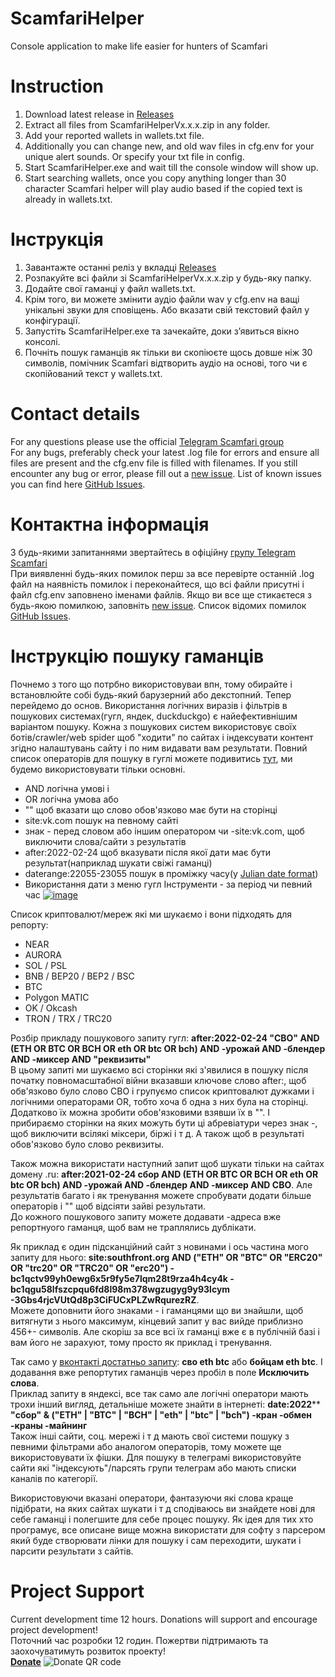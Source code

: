 


# ScamfariHelper
Сonsole application to make life easier for hunters of Scamfari

# Instruction
1. Download latest release in [Releases](https://github.com/Sanichka/ScamfariHelper/releases)
2. Extract all files from ScamfariHelperVx.x.x.zip in any folder.
3. Add your reported wallets in wallets.txt file.
4. Additionally you can change new, and old wav files in cfg.env for your unique alert sounds. Or specify your txt file in config.
5. Start ScamfariHelper.exe and wait till the console window will show up.
6. Start searching wallets, once you copy anything longer than 30 character Scamfari helper will play audio based if the copied text is already in wallets.txt.

# Інструкція

1. Завантажте останні реліз у вкладці [Releases](https://github.com/Sanichka/ScamfariHelper/releases)
2. Розпакуйте всі файли зі ScamfariHelperVx.x.x.zip у будь-яку папку.
3. Додайте свої гаманці у файл wallets.txt.
4. Крім того, ви можете змінити аудіо файли wav у cfg.env на ващі унікальні звуки для сповіщень. Або вказати свій текстовий  файл у конфігурації.
5. Запустіть ScamfariHelper.exe та зачекайте, доки з’явиться вікно консолі.
6. Почніть пошук гаманців як тільки ви скопіюєте щось довше ніж 30 символів, помічник Scamfari відтворить аудіо на основі, того чи є скопійований текст у wallets.txt.

# Contact details
For any questions please use the official [Telegram Scamfari group](https://t.me/scamfari_public)    
For any bugs, preferably check your latest .log file for errors and ensure all files are present and the cfg.env file is filled with filenames. If you still encounter any bug or error, please fill out a [new issue](https://github.com/Sanichka/ScamfariHelper/issues/new/choose). List of known issues you can find here [GitHub Issues](https://github.com/Sanichka/ScamfariHelper/issues).
# Контактна інформація
З будь-якими запитаннями звертайтесь в офіційну [групу Telegram Scamfari](https://t.me/scamfari_public)    
При виявленні будь-яких помилок перш за все перевірте останній .log файл на наявність помилок і переконайтеся, що всі файли присутні і файл cfg.env заповнено іменами файлів. Якщо ви все ще стикаєтеся з будь-якою помилкою, заповніть [new issue](https://github.com/Sanichka/ScamfariHelper/issues/new/choose). Список відомих помилок [GitHub Issues](https://github.com/Sanichka/ScamfariHelper/issues).

# Інструкцію пошуку гаманців
Почнемо з того що потрбно використовуваи впн, тому обирайте і встановлюйте собі будь-який барузерний або декстопний. Тепер перейдемо до основ. Використання логічних виразів і фільтрів в пошукових системах(гугл, яндек, duckduckgo)  є найефективнішим варіантом пошуку. Кожна з пошукових систем використовує своїх ботів/crawler/web spider щоб "ходити" по сайтах і індексувати контент згідно налаштувань сайту і по ним видавати вам результати. Повний список операторів для пошуку в гуглі можете подивитись [тут](https://ahrefs.com/blog/google-advanced-search-operators/), ми будемо використовувати тільки основні.
- AND логічна умові і
- OR логічна умова або
- "" щоб вказати що слово обов'язково має бути на сторінці
- site:vk.com пошук на певному сайті
- знак - перед словом або іншим оператором чи -site:vk.com, щоб виключити слова/сайти з результатів
- after:2022-02-24 щоб вказувати після якої дати має бути результат(наприклад шукати свіжі гаманці)
- daterange:22055-23055 пошук в проміжку часу(у [Julian date format](http://www.longpelaexpertise.com/toolsJulian.php))
- Використання дати з меню гугл Інструменти - за період чи певний час <a href="https://ibb.co/bKymv13"><img src="https://i.ibb.co/mcYTyJB/image.png" alt="image" border="0"></a>

Список криптовалют/мереж які ми шукаємо і вони підходять для репорту:
- NEAR
- AURORA
- SOL / PSL
- BNB / BEP20 / BEP2 / BSC
- BTC
- Polygon MATIC
- OK / Okcash
- TRON / TRX / TRC20

Розбір прикладу пошукового запиту гугл: **after:2022-02-24 "СВО" AND (ETH OR BTC OR BCH OR eth OR btc OR bch) AND -урожай AND -блендер AND -миксер AND "реквизиты"**  
В цьому запиті ми шукаємо всі сторінки які з'явилися в пошуку після початку повномасштабної війни вказавши ключове слово after:, щоб обв'язково було слово СВО і групуємо список криптовалют дужками і логічними операторами OR, тобто хоча б одна з них була на сторінці. Додатково їх можна зробити обов'язковими взявши їх в "". І прибираємо сторінки на яких можуть бути ці абревіатури через знак -, щоб виключити всілякі міксери, біржі і т д. А також щоб в результаті обов'язково було слово реквизиты.

Також можна використати наступний запит щоб шукати тільки на сайтах домену .ru: **after:2021-02-24 сбор AND (ETH OR BTC OR BCH OR eth OR btc OR bch) AND -урожай AND -блендер AND -миксер AND СВО**. Але результатів багато і як тренування можете спробувати додати більше операторів і "" щоб відсіяти зайві результати.  
До кожного пошукового запиту можете додавати -адреса вже репортнуого гаманця, щоб вам не траплялись дублікати.

Як приклад є один підсканційний сайт з новинами і ось частина мого запиту для нього: **site:southfront.org AND ("ETH" OR "BTC" OR "ERC20" OR "trc20" OR "TRC20" OR "erc20") -bc1qctv99yh0ewg6x5r9fy5e7lqm28t9rza4h4cy4k -bc1qgu58lfszcpqu6fd8l98m378wgzugyg9y93lcym -3Gbs4rjcVUtQd8p3CiFUCxPLZwRqurezRZ**.  
Можете доповнити його знаками - і гаманцями що ви знайшли, щоб витягнути з нього максимум, кінцевий запит у вас вийде приблизно 456+- символів. Але скоріш за все всі їх гаманці вже є в публічній базі і вам його не зарахуют, тому просто як приклад і тренування.

Так само у [вконтакті достатньо запиту](https://vk.com/search?c%5Bexclude%5D=TBUxP3Mbx5cYUCB8B3VVZEqABdum1LXiu1&c%5Bper_page%5D=40&c%5Bq%5D=%D0%B1%D0%BE%D0%B9%D1%86%D0%B0%D0%BC%20eth%20btc&c%5Bsection%5D=statuses): **сво eth btc** або **бойцам eth btc**. І додавання вже репортутих гаманців через пробіл в поле **Исключить слова**.  
Приклад запиту в яндексі, все так само але логічні оператори мають трохи інший вигляд, детальніше можете знайти в інтернеті: **date:2022**** **"сбор" & ("ETH" | "BTC" | "BCH" | "eth" | "btc" | "bch") -кран -обмен -краны -майнинг**  
Також інші сайти, соц. мережі і т д мають свої системи пошуку з певними фільтрами або аналогом операторів, тому можете ще використовувати їх фішки. Для пошуку в телеграмі використовуйте сайти які "індексують"/парсять групи телеграм або мають списки каналів по категорії.  

Використовуючи вказані оператори, фантазуючи які слова краще підібрати, на яких сайтах шукати і т д сподіваюсь ви знайдете нові для себе гаманці і полегшите для себе процес пошуку. Як ідея для тих хто програмує, все описане вище можна використати для софту з парсером який буде створювати лінки для пошуку і сам переходити, шукати і парсити результати з сайтів.

# Project Support
Current development time 12 hours. Donations will support and encourage project development!    
Поточний час розробки 12 годин. Пожертви підтримають та заохочуватимуть розвиток проекту!    
**[Donate](https://send.monobank.ua/jar/3kQv2UwkhF)** ![Donate QR code](https://i.imgur.com/mL5LpwZ.jpeg)